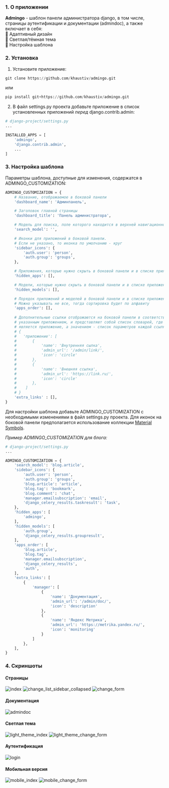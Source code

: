 ### 1. О приложении ###
**Admingo** - шаблон панели администратора django, в том числе, страницы аутентификации и документации (admindoc), а также включает в себя:  
:small_blue_diamond: Адаптивный дизайн  
:small_blue_diamond: Cветлая/тёмная тема  
:small_blue_diamond: Настройка шаблона  
### 2. Установка ###
1. Установите приложение:
```python
git clone https://github.com/khaustiv/admingo.git
```
или
```python
pip install git+https://github.com/khaustiv/admingo.git
```
2. В файл settings.py проекта добавьте приложение в список установленных приложений *перед* django.contrib.admin:
```python
# django-project/settings.py
...

INSTALLED_APPS = [
    'admingo',
    'django.contrib.admin',
    ...
]
```
### 3. Настройка шаблона ###
Параметры шаблона, доступные для изменения, содержатся в ADMINGO_CUSTOMIZATION:
```python
ADMINGO_CUSTOMIZATION = {
    # Название, отображаемое в боковой панели
    'dashboard_name': 'Админпанель',

    # Заголовок главной страницы
    'dashboard_title': 'Панель администратора',

    # Модель для поиска, поле которого находится в верхней навигационной панели
    'search_model': '',

    # Иконки для приложений в боковой панели. 
    # Если не указано, то иконка по умолчанию - круг
    'sidebar_icons': {
        'auth.user': 'person', 
        'auth.group': 'groups',
    },

    # Приложения, которые нужно скрыть в боковой панели и в списке приложений
    'hidden_apps': [],

    # Модели, которые нужно скрыть в боковой панели и в списке приложений
    'hidden_models': [],

    # Порядок приложений и моделей в боковой панели и в списке приложений. 
    # Можно указывать не все, тогда сортировка будет по алфавиту
    'apps_order': [],
    
    # Дополнительные ссылки отображаются на боковой панели в соответствии с
    # указанным приложением, и представляют собой список словарей, где ключём
    # является приложение, а значением - список параметров каждой ссылки:
    # {
    #   'приложение': [
    #       {
    #           'name': 'Внутренняя сылка', 
    #           'admin_url': '/admin/link/', 
    #           'icon': 'circle'
    #       },
    #       {
    #           'name': 'Внешняя ссылка', 
    #           'admin_url': 'https://link.ru/', 
    #           'icon': 'circle'
    #       },
    #    ]
    # }
    'extra_links' : [],
}
```
Для настройки шаблона добавьте ADMINGO_CUSTOMIZATION с необходимыми изменениями в файл settings.py проекта.
Для иконок на боковой панели предполагается использование коллекции [Material Symbols](https://fonts.google.com/icons).  
  
*Пример ADMINGO_CUSTOMIZATION для блога:*
```python
# django-project/settings.py
...

ADMINGO_CUSTOMIZATION = {
    'search_model': 'blog.article',
    'sidebar_icons': {
        'auth.user': 'person',
        'auth.group': 'groups',
        'blog.article': 'article',
        'blog.tag': 'bookmark',
        'blog.comment': 'chat',
        'manager.emailsubscription': 'email',
        'django_celery_results.taskresult': 'task',
    },
    'hidden_apps': [
        'admingo',
    ],
    'hidden_models': [
        'auth.group', 
        'django_celery_results.groupresult',
    ],
    'apps_order': [
        'blog.article', 
        'blog.tag', 
        'manager.emailsubscription', 
        'django_celery_results', 
        'auth',
    ],
    'extra_links': [
        {
            'manager': [
                {
                    'name': 'Документация', 
                    'admin_url': '/admin/doc/', 
                    'icon': 'description'
                },
                {
                    'name': 'Яндекс Метрика', 
                    'admin_url': 'https://metrika.yandex.ru/', 
                    'icon': 'monitoring'
                }
            ]
        },
    ],
}

```
### 4. Скриншоты ###
#### Страницы ####
![index](https://github.com/khaustiv/admingo/assets/143105312/1e84a392-f4c3-487e-9549-f46b21ce4b6b)
![change_list_sidebar_collapsed](https://github.com/khaustiv/admingo/assets/143105312/0e7dea04-4dcc-4e08-bbed-704ec1045c4b)
![change_form](https://github.com/khaustiv/admingo/assets/143105312/ec1b0c96-3dc2-442a-bc0d-2972cd440cb9)

#### Документация ####
![admindoc](https://github.com/khaustiv/admingo/assets/143105312/b7cd5970-11f3-4bf5-a080-ba43e3cd7f04)

#### Светлая тема ####
![light_theme_index](https://github.com/khaustiv/admingo/assets/143105312/d707070d-9d36-4aed-bdfb-286d6d37a5f3)
![light_theme_change_form](https://github.com/khaustiv/admingo/assets/143105312/dbb968f7-25c2-4937-a3c1-d0280b5e21d2)

#### Аутентификация ####
![login](https://github.com/khaustiv/admingo/assets/143105312/819582e0-97b7-4616-a1e5-806daf783dd3)

#### Мобильная версия ####
![mobile_index](https://github.com/khaustiv/admingo/assets/143105312/a01a183f-a477-4e47-9f66-01a2cc2a00f3)
![mobile_change_form](https://github.com/khaustiv/admingo/assets/143105312/a44261df-54ed-4cf6-8980-4f33557dcc17)

